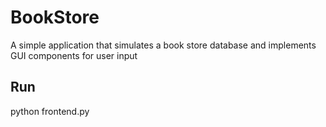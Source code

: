 # BookStore
A simple application that simulates a book store database and implements GUI components for user input

## Run
python frontend.py
